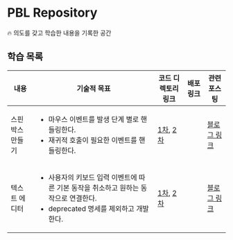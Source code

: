 # PBL Repository

🔥 의도를 갖고 학습한 내용을 기록한 공간

## 학습 목록

| 내용            | 기술적 목표                                                                                                                                        | 코드 디렉토리 링크                                                               | 배포 링크 | 관련 포스팅                                                   |
| --------------- | -------------------------------------------------------------------------------------------------------------------------------------------------- | -------------------------------------------------------------------------------- | --------- | ------------------------------------------------------------- |
| 스핀박스 만들기 | <ul> <li>마우스 이벤트를 발생 단계 별로 핸들링한다.</li> <li>재귀적 호출이 필요한 이벤트를 핸들링한다.</li></ul>                                   | [1차](./past-missions/editor/lv1-2-1st), [2차](./past-missions/editor/lv1-2-2nd) |           | [블로그 링크](https://kkang.me/tag/spinbox/)                  |
| 텍스트 에디터   | <ul><li>사용자의 키보드 입력 이벤트에 따른 기본 동작을 취소하고 원하는 동작으로 연결한다. </li><li>deprecated 명세를 제외하고 개발한다. </li></ul> | [1차](./past-missions/editor/lv2-2), [2차](./past-missions/editor/lv3-1-1st)     |           | [블로그 링크](https://kkang.me/making-my-own-wysiwyg-editor/) |
